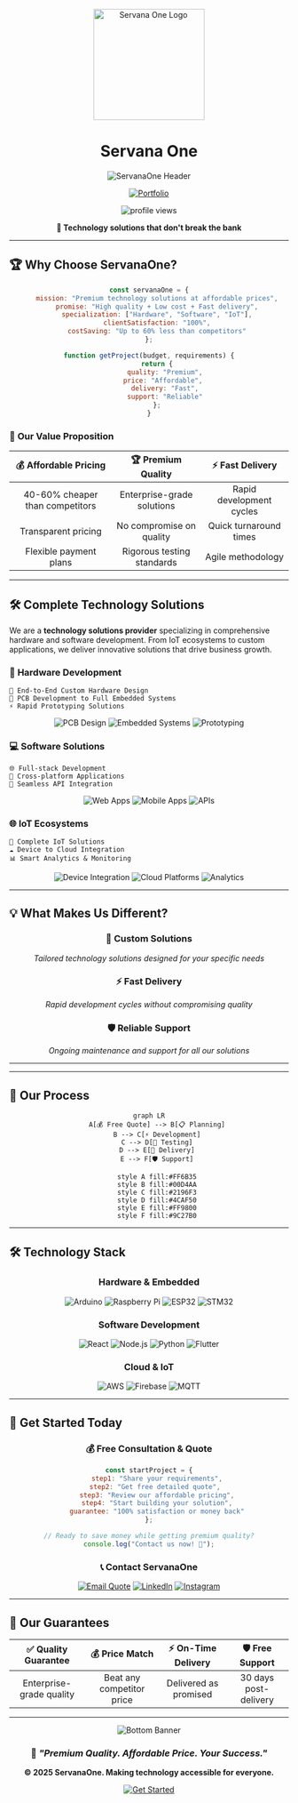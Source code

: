 <p align="center">
  <img src="https://servanaone.github.io/Servana-One/Servana%20One.svg" alt="Servana One Logo" width="200"/>
</p>

<h1 align="center">Servana One</h1>

<div align="center">

![ServanaOne Header](https://readme-typing-svg.herokuapp.com?font=Fira+Code&size=28&duration=3000&pause=800&color=00D4AA&center=true&vCenter=true&width=700&lines=ServanaOne;Affordable+%2B+High+Quality;Hardware+%E2%80%A2+Software+%E2%80%A2+IoT;Your+Budget%2C+Our+Excellence)

[![Portfolio](https://img.shields.io/badge/💼_Portfolio-View_Work-00D4AA?style=for-the-badge)](https://servanaone.github.io/Servana-One/) <p align="center">
  <img src="https://komarev.com/ghpvc/?username=ServanaOne&label=Profile%20Views&color=blueviolet&style=flat" alt="profile views" />
</p>

**🎯 Technology solutions that don't break the bank**

</div>

---

## 🏆 Why Choose ServanaOne?

<div align="center">

```javascript
const servanaOne = {
    mission: "Premium technology solutions at affordable prices",
    promise: "High quality + Low cost + Fast delivery",
    specialization: ["Hardware", "Software", "IoT"],
    clientSatisfaction: "100%",
    costSaving: "Up to 60% less than competitors"
};

function getProject(budget, requirements) {
    return {
        quality: "Premium",
        price: "Affordable", 
        delivery: "Fast",
        support: "Reliable"
    };
}
```

</div>

### 💎 **Our Value Proposition**

| 💰 **Affordable Pricing** | 🏆 **Premium Quality** | ⚡ **Fast Delivery** |
|:---:|:---:|:---:|
| 40-60% cheaper than competitors | Enterprise-grade solutions | Rapid development cycles |
| Transparent pricing | No compromise on quality | Quick turnaround times |
| Flexible payment plans | Rigorous testing standards | Agile methodology |

---

## 🛠️ Complete Technology Solutions

We are a **technology solutions provider** specializing in comprehensive hardware and software development. From IoT ecosystems to custom applications, we deliver innovative solutions that drive business growth.

### 🔧 **Hardware Development**
```
🎯 End-to-End Custom Hardware Design
🔬 PCB Development to Full Embedded Systems  
⚡ Rapid Prototyping Solutions
```

<div align="center">

![PCB Design](https://img.shields.io/badge/PCB_Design-Expert-00C851?style=flat-square)
![Embedded Systems](https://img.shields.io/badge/Embedded_Systems-Advanced-FF8A00?style=flat-square)
![Prototyping](https://img.shields.io/badge/Prototyping-Fast-2196F3?style=flat-square)

</div>

### 💻 **Software Solutions** 
```
🌐 Full-stack Development
📱 Cross-platform Applications
🔗 Seamless API Integration
```

<div align="center">

![Web Apps](https://img.shields.io/badge/Web_Apps-Responsive-4CAF50?style=flat-square)
![Mobile Apps](https://img.shields.io/badge/Mobile_Apps-Native%2FCross--platform-FF9800?style=flat-square)
![APIs](https://img.shields.io/badge/APIs-RESTful%2FGraphQL-9C27B0?style=flat-square)

</div>

### 🌐 **IoT Ecosystems**
```
📡 Complete IoT Solutions
☁️ Device to Cloud Integration  
📊 Smart Analytics & Monitoring
```

<div align="center">

![Device Integration](https://img.shields.io/badge/Device_Integration-Seamless-FF5722?style=flat-square)
![Cloud Platforms](https://img.shields.io/badge/Cloud_Platforms-AWS%2FAzure%2FGCP-607D8B?style=flat-square)
![Analytics](https://img.shields.io/badge/Analytics-Real--time-E91E63?style=flat-square)

</div>

---

## 💡 What Makes Us Different?

<div align="center">

### 🎯 **Custom Solutions**
*Tailored technology solutions designed for your specific needs*

### ⚡ **Fast Delivery** 
*Rapid development cycles without compromising quality*

### 🛡️ **Reliable Support**
*Ongoing maintenance and support for all our solutions*

</div>

---






---

## 🚀 Our Process

<div align="center">

```mermaid
graph LR
    A[💰 Free Quote] --> B[📋 Planning]
    B --> C[⚡ Development]
    C --> D[🧪 Testing]
    D --> E[🚀 Delivery]
    E --> F[🛡️ Support]
    
    style A fill:#FF6B35
    style B fill:#00D4AA
    style C fill:#2196F3
    style D fill:#4CAF50
    style E fill:#FF9800
    style F fill:#9C27B0
```

</div>

---



## 🛠️ Technology Stack

<div align="center">

### **Hardware & Embedded**
![Arduino](https://img.shields.io/badge/-Arduino-00979D?style=for-the-badge&logo=arduino&logoColor=white)
![Raspberry Pi](https://img.shields.io/badge/-Raspberry%20Pi-A22846?style=for-the-badge&logo=raspberry-pi&logoColor=white)
![ESP32](https://img.shields.io/badge/-ESP32-000000?style=for-the-badge&logo=espressif&logoColor=white)
![STM32](https://img.shields.io/badge/-STM32-03234B?style=for-the-badge&logo=stmicroelectronics&logoColor=white)

### **Software Development**
![React](https://img.shields.io/badge/-React-61DAFB?style=for-the-badge&logo=react&logoColor=black)
![Node.js](https://img.shields.io/badge/-Node.js-339933?style=for-the-badge&logo=node.js&logoColor=white)
![Python](https://img.shields.io/badge/-Python-3776AB?style=for-the-badge&logo=python&logoColor=white)
![Flutter](https://img.shields.io/badge/-Flutter-02569B?style=for-the-badge&logo=flutter&logoColor=white)

### **Cloud & IoT**
![AWS](https://img.shields.io/badge/-AWS-232F3E?style=for-the-badge&logo=amazon-aws&logoColor=white)
![Firebase](https://img.shields.io/badge/-Firebase-FFCA28?style=for-the-badge&logo=firebase&logoColor=black)
![MQTT](https://img.shields.io/badge/-MQTT-660066?style=for-the-badge&logo=eclipse-mosquitto&logoColor=white)

</div>

---

## 🎯 Get Started Today

<div align="center">

### 💰 **Free Consultation & Quote**

```javascript
const startProject = {
    step1: "Share your requirements",
    step2: "Get free detailed quote", 
    step3: "Review our affordable pricing",
    step4: "Start building your solution",
    guarantee: "100% satisfaction or money back"
};

// Ready to save money while getting premium quality?
console.log("Contact us now! 🚀");
```

### 📞 **Contact ServanaOne**

[![Email Quote](https://img.shields.io/badge/📧_Free_Quote-hello@servanaone.com-FF6B35?style=for-the-badge&logoColor=white)](mailto:oneservana@gmail.com)
[![LinkedIn](https://img.shields.io/badge/💼_LinkedIn-Connect-0A66C2?style=for-the-badge&logo=linkedin&logoColor=white)](https://www.linkedin.com/in/servana-one-280428385/)
[![Instagram](https://img.shields.io/badge/📸_Instagram-Follow-E4405F?style=for-the-badge&logo=instagram&logoColor=white)](https://www.instagram.com/servanaone/)

</div>

---

## 🏅 Our Guarantees

<div align="center">

| ✅ **Quality Guarantee** | 💰 **Price Match** | ⚡ **On-Time Delivery** | 🛡️ **Free Support** |
|:---:|:---:|:---:|:---:|
| Enterprise-grade quality | Beat any competitor price | Delivered as promised | 30 days post-delivery |

</div>

---



<div align="center">

![Bottom Banner](https://capsule-render.vercel.app/api?type=waving&color=gradient&customColorList=12&height=100&section=footer)

### 💎 *"Premium Quality. Affordable Price. Your Success."*

**© 2025 ServanaOne. Making technology accessible for everyone.**

[![Get Started](https://img.shields.io/badge/🚀_Start_Your_Project-Get_Free_Quote-00D4AA?style=for-the-badge&logoColor=white)](mailto:oneservana@gmail.com)

</div>
